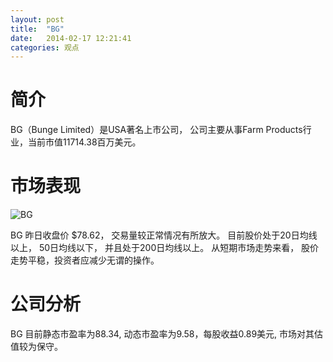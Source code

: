 ```yaml
---
layout: post
title:  "BG"
date:   2014-02-17 12:21:41
categories: 观点
---
```


# 简介
BG（Bunge Limited）是USA著名上市公司，
公司主要从事Farm Products行业，当前市值11714.38百万美元。

# 市场表现

![BG](http://finviz.com/chart.ashx?t=BG&ty=c&ta=1&p=d&s=l)

BG 昨日收盘价 $78.62，
交易量较正常情况有所放大。
目前股价处于20日均线以上，
50日均线以下，
并且处于200日均线以上。
从短期市场走势来看，
股价走势平稳，投资者应减少无谓的操作。

# 公司分析
BG 目前静态市盈率为88.34, 动态市盈率为9.58，每股收益0.89美元,
市场对其估值较为保守。
